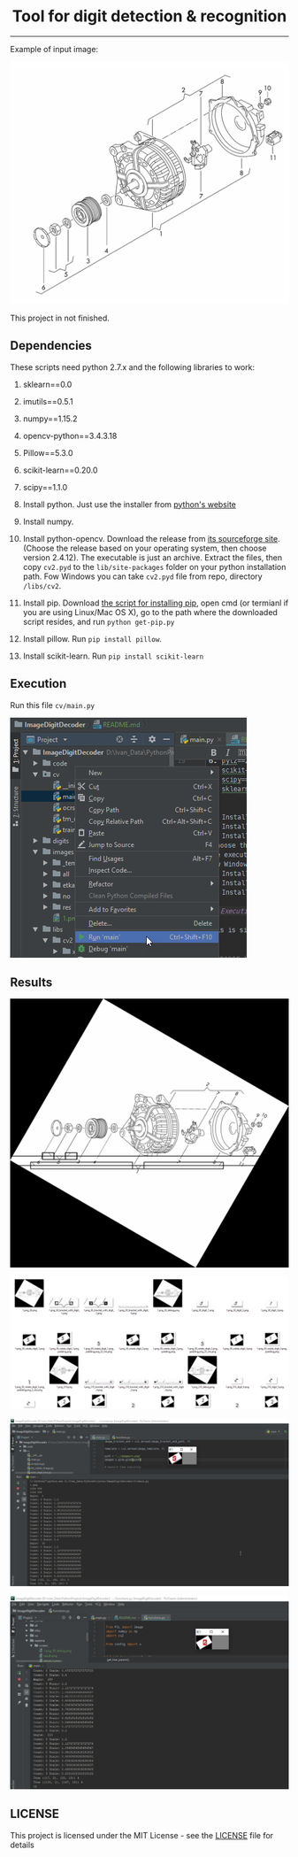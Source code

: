 <div align="center">
<h1>Tool for digit detection & recognition</h1>
</div>
<hr/>

Example of input image: 

![picture alt](images/1.png "Image")

This project in not finished.

## Dependencies

These scripts need python 2.7.x and the following libraries to work:

1. sklearn==0.0
2. imutils==0.5.1
3. numpy==1.15.2
4. opencv-python==3.4.3.18
5. Pillow==5.3.0
6. scikit-learn==0.20.0
7. scipy==1.1.0


1. Install python. Just use the installer from [python's website](https://www.python.org/downloads/)
2. Install numpy.
3. Install python-opencv. Download the release from [its sourceforge site](http://sourceforge.net/projects/opencvlibrary/files/). 
(Choose the release based on your operating system, then choose version 2.4.12). 
The executable is just an archive. Extract the files, then copy `cv2.pyd` to the `lib/site-packages` folder on your python installation path.
Fow Windows you can take `cv2.pyd` file from repo, directory `/libs/cv2`.
4. Install pip. Download [the script for installing pip](https://bootstrap.pypa.io/get-pip.py), open cmd (or termianl if you are using Linux/Mac OS X), go to the path where the downloaded script resides, and run `python get-pip.py`
5. Install pillow. Run `pip install pillow`. 
6. Install scikit-learn. Run `pip install scikit-learn`

## Execution

Run this file `cv/main.py`

![picture alt](images/readme/screen/run.png "run")

## Results

![picture alt](images/readme/screen/1.png_30_debug.png "png_30_debug")

![picture alt](images/readme/screen/result.png "result")

![picture alt](images/readme/screen/result_1.png "result_1")

![picture alt](images/readme/screen/result_2.png "result_2")

## LICENSE

This project is licensed under the MIT License - see the [LICENSE](LICENSE) file for details